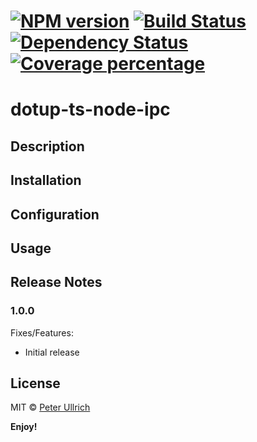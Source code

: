 # [![NPM version][npm-image]][npm-url] [![Build Status][travis-image]][travis-url] [![Dependency Status][daviddm-image]][daviddm-url] [![Coverage percentage][coveralls-image]][coveralls-url]

# dotup-ts-node-ipc

## Description

## Installation

## Configuration

## Usage

## Release Notes
### 1.0.0

Fixes/Features:
- Initial release

## License

MIT © [Peter Ullrich](https://github.com/dotupNET/)

**Enjoy!**

[npm-image]: https://badge.fury.io/js/dotup-ts-node-ipc.svg
[npm-url]: https://npmjs.org/package/dotup-ts-node-ipc
[travis-image]: https://travis-ci.org/dotupNET/dotup-ts-node-ipc.svg?branch=master
[travis-url]: https://travis-ci.org/dotupNET/dotup-ts-node-ipc
[daviddm-image]: https://david-dm.org/dotupNET/dotup-ts-node-ipc.svg?theme=shields.io
[daviddm-url]: https://david-dm.org/dotupNET/dotup-ts-node-ipc
[coveralls-image]: https://coveralls.io/repos/dotupNET/dotup-ts-node-ipc/badge.svg
[coveralls-url]: https://coveralls.io/r/dotupNET/dotup-ts-node-ipc
